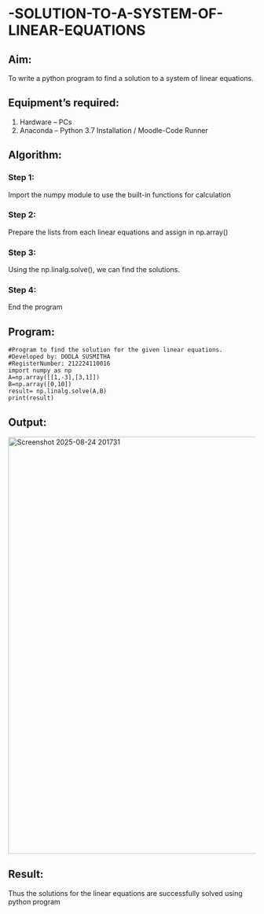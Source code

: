 # -SOLUTION-TO-A-SYSTEM-OF-LINEAR-EQUATIONS
## Aim:
To write a python program to find a solution to a system of linear equations.
## Equipment’s required:
1. 	Hardware – PCs
2. 	Anaconda – Python 3.7 Installation / Moodle-Code Runner
## Algorithm:
### Step 1: 
Import the numpy module to use the built-in functions for calculation
### Step 2: 
Prepare the lists from each linear equations and assign in np.array()
### Step 3: 
Using the np.linalg.solve(), we can find the solutions.
### Step 4: 
End the program
## Program:
```
#Program to find the solution for the given linear equations.
#Developed by: DODLA SUSMITHA
#RegisterNumber: 212224110016
import numpy as np
A=np.array([[1,-3],[3,1]])
B=np.array([0,10])
result= np.linalg.solve(A,B)
print(result)
```
## Output:
<img width="1298" height="848" alt="Screenshot 2025-08-24 201731" src="https://github.com/user-attachments/assets/b52494ae-04f8-4eb8-97dd-9a4b85e5823f" />

## Result: 
Thus the solutions for the linear equations are successfully solved using python program


